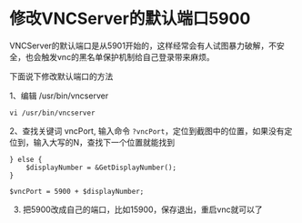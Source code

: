 
# 修改VNCServer的默认端口5900 #

VNCServer的默认端口是从5901开始的，这样经常会有人试图暴力破解，不安全，也会触发vnc的黑名单保护机制给自己登录带来麻烦。

下面说下修改默认端口的方法

1、编辑 /usr/bin/vncserver

    vi /usr/bin/vncserver

2、查找关键词 vncPort, 输入命令 `?vncPort`，定位到截图中的位置，如果没有定位到，输入大写的N，查找下一个位置就能找到 


```
} else {
    $displayNumber = &GetDisplayNumber();
}

$vncPort = 5900 + $displayNumber;
```

3. 把5900改成自己的端口，比如15900，保存退出，重启vnc就可以了